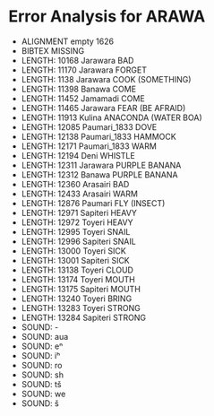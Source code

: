 # Error Analysis for ARAWA
* ALIGNMENT empty 1626
* BIBTEX MISSING 
* LENGTH: 10168 Jarawara BAD
* LENGTH: 11170 Jarawara FORGET
* LENGTH: 1138 Jarawara COOK (SOMETHING)
* LENGTH: 11398 Banawa COME
* LENGTH: 11452 Jamamadi COME
* LENGTH: 11465 Jarawara FEAR (BE AFRAID)
* LENGTH: 11913 Kulina ANACONDA (WATER BOA)
* LENGTH: 12085 Paumari_1833 DOVE
* LENGTH: 12138 Paumari_1833 HAMMOCK
* LENGTH: 12171 Paumari_1833 WARM
* LENGTH: 12194 Deni WHISTLE
* LENGTH: 12311 Jarawara PURPLE BANANA
* LENGTH: 12312 Banawa PURPLE BANANA
* LENGTH: 12360 Arasairi BAD
* LENGTH: 12433 Arasairi WARM
* LENGTH: 12876 Paumari FLY (INSECT)
* LENGTH: 12971 Sapiteri HEAVY
* LENGTH: 12972 Toyeri HEAVY
* LENGTH: 12995 Toyeri SNAIL
* LENGTH: 12996 Sapiteri SNAIL
* LENGTH: 13000 Toyeri SICK
* LENGTH: 13001 Sapiteri SICK
* LENGTH: 13138 Toyeri CLOUD
* LENGTH: 13174 Toyeri MOUTH
* LENGTH: 13175 Sapiteri MOUTH
* LENGTH: 13240 Toyeri BRING
* LENGTH: 13283 Toyeri STRONG
* LENGTH: 13284 Sapiteri STRONG
* SOUND: -
* SOUND: aua
* SOUND: eⁿ
* SOUND: iʰ
* SOUND: ro
* SOUND: sh
* SOUND: tš
* SOUND: we
* SOUND: š
